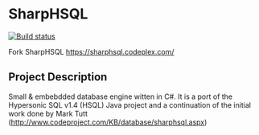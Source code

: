 # SharpHSQL 

[![Build status](https://ci.appveyor.com/api/projects/status/b5k3alc9i88wxy5p/branch/develop?svg=true)](https://ci.appveyor.com/project/svgorbunov/sharphsql/branch/develop)

Fork  SharpHSQL https://sharphsql.codeplex.com/

## Project Description
Small & embebdded database engine witten in C#. It is a port of the Hypersonic SQL v1.4 (HSQL) Java project and a continuation of the initial work done by Mark Tutt (http://www.codeproject.com/KB/database/sharphsql.aspx) 
